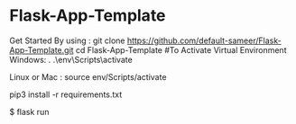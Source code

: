 # Flask-App-Template

Get Started By using : git clone https://github.com/default-sameer/Flask-App-Template.git
cd Flask-App-Template
#To Activate Virtual Environment
Windows: . .\env\Scripts\activate

Linux or Mac : source env/Scripts/activate

pip3 install -r requirements.txt

$ flask run
